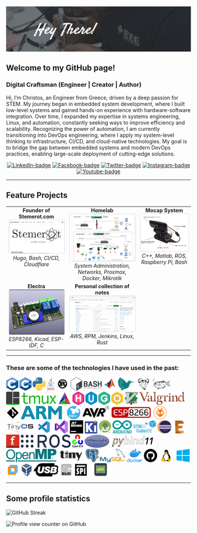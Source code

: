![./Github_Readme.png](./Github_Readme.png)

## Welcome to my GitHub page! 

### Digital Craftsman (Engineer | Creator | Author)

Hi, I’m Christos, an Engineer from Greece, driven by a deep passion for STEM. My journey began in embedded system development, where I built low-level systems and gained hands-on experience with hardware-software integration. Over time, I expanded my expertise in systems engineering, Linux, and automation, constantly seeking ways to improve efficiency and scalability. Recognizing the power of automation, I am currently transitioning into DevOps engineering, where I apply my system-level thinking to infrastructure, CI/CD, and cloud-native technologies. My goal is to bridge the gap between embedded systems and modern DevOps practices, enabling large-scale deployment of cutting-edge solutions.

<p align="center">
  <a href="https://www.linkedin.com/in/cspyridakis/"><img src="https://img.shields.io/badge/linkedin-%230077B5.svg?&style=for-the-badge&logo=linkedin&logoColor=white" alt="LinkedIn-badge"></a> 
  <a href="https://www.facebook.com/cspyridakis"><img src="https://img.shields.io/badge/facebook-%231877F2.svg?&style=for-the-badge&logo=facebook&logoColor=white" alt="Facebook-badge"></a> 
  <a href="https://twitter.com/ChSpyridakis"><img src="https://img.shields.io/badge/twitter-%231DA1F2.svg?&style=for-the-badge&logo=twitter&logoColor=white" alt="Twitter-badge"></a> 
  <a href="https://www.instagram.com/cspyridakis/"><img src="https://img.shields.io/badge/instagram-%23E4405F.svg?&style=for-the-badge&logo=instagram&logoColor=white" alt="Instagram-badge"></a> 
  <a href="https://www.youtube.com/channel/UCNyVQmKRRISnqVJFG8p0VEw"><img src="https://img.shields.io/badge/youtube-%23FF0000.svg?&style=for-the-badge&logo=youtube&logoColor=white" alt="Youtube-badge"></a> 
</p>

<hr>

## Feature Projects

<table>
  <tr>
    <!-- Stemerot -->
    <td align="center" valign="top">
      <strong>Founder of Stemerot.com</strong><br>
      <a href="https://stemerot.com" style="text-decoration: none; color: inherit;">
        <img src="doc/stemerot-site.png" alt="Stemerot.com screenshot" width="300" style="border: 1px solid #ddd; border-radius: 3px;">
      </a><br>
      <em>Hugo, Bash, CI/CD, Cloudflare</em>
    </td>
    <!-- Homelab -->
    <td align="center" valign="top">
      <strong>Homelab</strong><br>
      <a href="https://github.com/CSpyridakis/homelab" style="text-decoration: none; color: inherit;">
        <img src="doc/homelab.png" alt="Homelab" width="300" style="border: 1px solid #ddd; border-radius: 3px;">
      </a><br>
      <em>System Administration, Networks, Proxmox, Docker, Mikrotik</em>
    </td>
    <!-- Mocap System -->
    <td align="center" valign="top">
      <strong>Mocap System</strong><br>
      <a href="https://github.com/CSpyridakis/ros_drone_swarm_mocap" style="text-decoration: none; color: inherit;">
        <img src="doc/thesis-system.jpg" alt="Mocap System" width="300" style="border: 1px solid #ddd; border-radius: 3px;">
      </a><br>
      <em>C++, Matlab, ROS, Raspberry Pi, Bash</em>
    </td>
  </tr>
  <tr>
    <!-- Electra -->
    <td align="center" valign="top">
      <strong>Electra</strong><br>
      <a href="https://github.com/Grehasopt/Electra-pcb" style="text-decoration: none; color: inherit;">
        <img src="doc/electra.png" alt="Electra" width="300" style="border: 1px solid #ddd; border-radius: 3px;">
      </a><br>
      <em>ESP8266, Kicad, ESP-IDF, C</em>
    </td>
    <!-- Personal collection of notes -->
    <td align="center" valign="top">
      <strong>Personal collection of notes</strong><br>
      <a href="https://github.com/CSpyridakis/notes" style="text-decoration: none; color: inherit;">
        <img src="doc/notes-repo.png" alt="Personal collection of notes" width="300" style="border: 1px solid #ddd; border-radius: 3px;">
      </a><br>
      <em>AWS, RPM, Jenkins, Linux, Rust</em>
    </td>
  </tr>
</table>

<hr>

<h3 align="">These are some of the technologies I have used in the past:</h3>
<a href="https://en.wikipedia.org/wiki/C_(programming_language)"><img style="height: 36px" src="doc/c_logo.png" alt="C Logo" class="logo"></a> 
<a href="http://www.cplusplus.org/"><img style="height: 36px" src="doc/cpp_logo.png" alt="Cpp Logo" class="logo"></a>
<a href="https://www.python.org/"><img style="height: 36px" src="doc/python_logo.png" alt="Python Logo" class="logo"></a> 
<a href="https://www.java.com/en/"><img style="height: 36px" src="doc/java_logo.png" alt="Java Logo" class="logo"></a>
<a href="https://www.rust-lang.org/"><img style="height: 36px" src="doc/rust_logo.svg" alt="Rust Logo" class="logo"></a>
<a href="https://en.wikipedia.org/wiki/Bash_(Unix_shell)"><img style="height: 36px" src="doc/bash-logo.png" alt="Bash Logo" class="logo"></a> 
<a href="https://www.mathworks.com/products/matlab.html"><img style="height: 36px" src="doc/matlab-logo.png" alt="Matlab Logo" class="logo"></a> 
<a href="https://www.latex-project.org/"><img style="height: 36px" src="doc/latex-logo.png" alt="Latex Logo" class="logo"></a> 
<a href="https://www.gnu.org/software/make/manual/make.html"><img style="height: 36px" src="doc/make_logo.png" alt="Makefile Logo" class="logo"></a> 
<a href="https://www.sourceware.org/gdb/"><img style="height: 36px" src="doc/gdb-logo.png" alt="GDB Logo" class="logo"></a> 
<a href="https://github.com/tmux/tmux/wiki"><img style="height: 36px" src="doc/tmux_logo.png" alt="TMUX Logo" class="logo"></a> 
<a href="https://cmake.org/"><img style="height: 36px" src="doc/cmake-logo.png" alt="CMake Logo" class="logo"></a> 
<a href="https://gohugo.io/"><img style="height: 36px" src="doc/hugo-logo-wide.svg" alt="Hugo Logo" class="logo"></a> 
<a href="https://www.vim.org/"><img style="height: 36px" src="doc/vim_logo.png" alt="Vim Logo" class="logo"></a> 
<a href="https://valgrind.org/"><img style="height: 36px" src="doc/valgrind_logo.png" alt="Valgrind" class="logo"></a> 
<a href="https://git-scm.com/"><img style="height: 36px" src="doc/git-logo.png" alt="Git Logo" class="logo"></a> 
<a href="https://www.arm.com/"><img style="height: 36px" src="doc/arm_logo.png" alt="ARM Logo" class="logo"></a> 
<a href="https://www.st.com/en/microcontrollers-microprocessors/stm32-32-bit-arm-cortex-mcus.html"><img style="height: 36px" src="doc/stm32_logo.png" alt="STM32" class="logo"></a> 
<a href="https://en.wikipedia.org/wiki/AVR_microcontrollers"><img style="height: 36px" src="doc/avr_logo.png" alt="AVR Logo" class="logo"></a> 
<a href="https://www.esp8266.com/"><img style="height: 36px" src="doc/esp8266_logo.png" alt="ESP8266 Logo" class="logo"></a> 
<a href="https://platformio.org/"><img style="height: 36px" src="doc/platformio_logo.png" alt="Platformio Logo" class="logo"></a> 
<a href="http://www.tinyos.net/"><img style="height: 36px" src="doc/tinyos-logo.png" alt="TinyOS Logo" class="logo"></a> 
<a href="https://code.visualstudio.com/"><img style="height: 36px" src="doc/vs-code_logo.png" alt="VSCode Logo" class="logo"></a>
<a href="https://visualstudio.microsoft.com/"><img style="height: 36px" src="doc/visual_studio_logo.png" alt="Visual Studio" class="logo"></a> 
<a href="https://www.jetbrains.com/"><img style="height: 36px" src="doc/jetbrains-logo.png" alt="Jetbrains Logo" class="logo"></a> 
<a href="https://www.kicad.org/"><img style="height: 36px" src="doc/kicad-logo.png" alt="Kicad Logo" class="logo"></a> 
<a href="https://developer.android.com/studio"><img style="height: 36px" src="doc/android_studio_logo.png" alt="Android Studio Logo" class="logo"></a> 
<a href="https://www.arduino.cc/"><img style="height: 36px" src="doc/arduino_logo.png" alt="Arduino Logo" class="logo"></a> 
<a href="https://www.st.com/en/development-tools/stm32cubeide.html"><img style="height: 36px" src="doc/stm32cubeide_logo.png" alt="STM32CubeIDE" class="logo"></a> 
<a href="https://www.eclipse.org/"><img style="height: 36px" src="doc/eclipse_logo.png" alt="Eclipse Logo" class="logo"></a> 
<a href="https://www.autodesk.com/products/eagle/overview"><img src="doc/eagle-cad-logo.png" style="height: 36px" alt="Eagle Logo" class="logo"></a>
<a href="https://fritzing.org/"><img src="doc/fritzing_logo.png" style="height: 36px" alt="Fritzing Logo" class="logo"></a> 
<a href="https://www.ros.org/"><img style="height: 36px" src="doc/ros_logo.png" alt="ROS Logo" class="logo"></a> 
<a href="https://opencv.org/"><img style="height: 36px" src="doc/opencv_logo.png" alt="OpenCV Logo" class="logo"></a> 
<a href="https://en.wikipedia.org/wiki/Pthreads"><img style="height: 36px" src="doc/pthreads_logo.png" alt="PThreads Logo" class="logo"></a> 
<a href="https://pybind11.readthedocs.io/en/stable/basics.html"><img style="height: 36px" src="doc/pybind11_logo.png" alt="Pybind11" class="logo"></a> 
<a href="https://www.openmp.org/"><img style="height: 36px" src="doc/openmp_logo.png" alt="OpenMP Logo" class="logo"></a>
<a href="https://www.tinyusb.org/"><img src="doc/tinyusb_logo.png" style="height: 36px" alt="tinyusb" class="logo"></a> 
<a href="https://www.postgresql.org/"><img style="height: 36px" src="doc/postgres-sql_logo.png" alt="Postgres SQL Logo" class="logo"></a> 
<a href="https://www.mysql.com/"><img style="height: 36px" src="doc/my-sql_logo.png" alt="MySQL Logo" class="logo"></a> 
<a href="https://www.docker.com/"><img style="height: 36px" src="doc/docker_logo.png" alt="Docker Logo" class="logo"></a> 
<a href="https://github.com/"><img style="height: 36px" src="doc/github-logo.svg" alt="Github Logo" class="logo"></a> 
<a href=""><img style="height: 36px" src="doc/linux_logo.png" alt="Linux Logo" class="logo"></a> 
<a href="https://www.microsoft.com/el-gr/windows"><img style="height: 36px" src="doc/windows-logo.png" alt="Windows Logo" class="logo"></a> 
<a href="https://www.vmware.com/"><img style="height: 36px" src="doc/vm-ware-logo.png" alt="VMWare Logo" class="logo"></a> 
<a href="https://www.virtualbox.org/"><img style="height: 36px" src="doc/virtualbox-logo.png" alt="Virtualbox Logo" class="logo"></a> 
<a href="https://en.wikipedia.org/wiki/USB"><img src="doc/usb_logo.png" style="height: 36px" alt="USB Protocol" class="logo"></a> 
<a href="https://en.wikipedia.org/wiki/I%C2%B2C"><img src="doc/i2c_logo.png" style="height: 36px" alt="I2C Protocol" class="logo"></a> 
<a href="https://en.wikipedia.org/wiki/Serial_Peripheral_Interface"><img src="doc/spi_logo.png" style="height: 36px" alt="SPI Protocol" class="logo"></a> 
<a href="https://el.wikipedia.org/wiki/UART"><img src="doc/uart_logo.png" style="height: 36px" alt="UART Protocol" class="logo"></a> 

---

## Some profile statistics
![GitHub Streak](https://streak-stats.demolab.com?user=cspyridakis&theme=dark)

![Profile view counter on GitHub](https://komarev.com/ghpvc/?username=cspyridakis&style=flat-square)

<br/>
